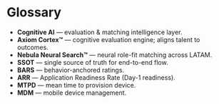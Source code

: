 # Glossary

- **Cognitive AI** — evaluation & matching intelligence layer.
- **Axiom Cortex™** — cognitive evaluation engine; aligns talent to outcomes.
- **Nebula Neural Search™** — neural role-fit matching across LATAM.
- **SSOT** — single source of truth for end-to-end flow.
- **BARS** — behavior-anchored ratings.
- **ARR** — Application Readiness Rate (Day-1 readiness).
- **MTPD** — mean time to provision device.
- **MDM** — mobile device management.
